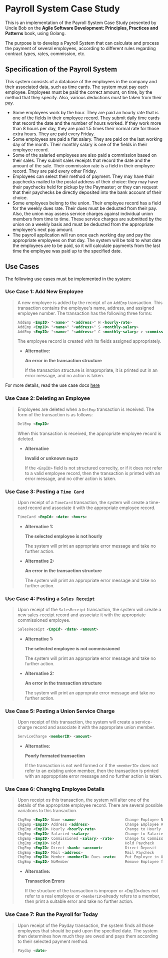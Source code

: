# Payroll System Case Study

This is an implementation of the Payroll System Case Study presented by Uncle Bob on the **Agile Software Development: Principles, Practices and Patterns** book, using Golang.

The purpose is to develop a Payroll System that can calculate and process the payment of several employees, according to different rules regarding contract types, rates, commission, etc.

## Specification of the Payroll System

This system consists of a database of the employees in the company and their associated data, such as time cards. The system must pay each employee. Employees must be paid the correct amount, on time, by the method that they specify. Also, various deductions must be taken from their pay.

- Some employees work by the hour. They are paid an hourly rate that is one of the fields in their employee record. They submit daily time cards that record the date and the number of hours worked. If they work more than 8 hours per day, they are paid 1.5 times their normal rate for those extra hours. They are paid every Friday.
- Some employees are paid a flat salary. They are paid on the last working day of the month. Their monthly salary is one of the fields in their employee record.
- Some of the salaried employees are also paid a commission based on their sales. They submit sales receipts that record the date and the amount of the sale. Their commission rate is a field in their employee record. They are paid every other Friday.
- Employees can select their method of payment. They may have thair paychecks mailed to the postal address of their choice: they may have their paychecks held for pickup by the Paymaster; or they can request that their paychecks be directly deposited into the bank account of their choice.
- Some employees belong to the union. Their employee record has a field for the weekly dues rate. Their dues must be deducted from their pay. Also, the union may assess service charges against individual union members from time to time. These service charges are submitted by the union on a weekly basis and must be deducted from the appropriate employee's next pay amount.
- The payroll application will run once each working day and pay the appropriate employees on that day. The system will be told to what date the employees are to be paid, so it will calculate payments from the last time the employee was paid up to the specified date.

## Use Cases

The following use cases must be implemented in the system:

### Use Case 1: Add New Employee

> A new employee is added by the receipt of an `AddEmp` transaction. This transaction contains the employee's name, address, and assigned employee number. The transaction has the following three forms:
>
> ```xml
> AddEmp <EmpID> "<name>" "<address>" H <hourly-rate>
> AddEmp <EmpID> "<name>" "<address>" S <monthly-salary>
> AddEmp <EmpID> "<name>" "<address>" C <monthly-salary> > <commission-rate>
> ```
>
> The employee record is created with its fields assigned appropriately.
>
> - **Alternative:**
>
>   **An error in the transaction structure**
>
>   If the transaction structure is innapropriate, it is printed out in an error message, and no action is taken.

For more details, read the use case docs [here](./src/usecases/create-employee/create-employee.md)

### Use Case 2: Deleting an Employee

> Employees are deleted when a `DelEmp` transaction is received. The form of the transaction is as follows:
>
> ```xml
> DelEmp <EmpID>
> ```
>
> When this transaction is received, the appropriate employee record is deleted.
>
> - **Alternative**
>
>   **Invalid or unknown `EmpID`**
>
>   If the `<EmpID>` field is not structured correclty, or if it does not refer to a valid employee record, then the transaction is printed with an error message, and no other action is taken.

### Use Case 3: Posting a `Time Card`

> Upon receipt of a `TimeCard` transaction, the system will create a time-card record and associate it with the appropriate employee record.
>
> ```xml
> TimeCard <EmpId> <date> <hours>
> ```
>
> - **Alternative 1:**
>
>   **The selected employee is not hourly**
>
>   The system will print an appropriate error message and take no further action.
>
> - **Alternative 2:**
>
>   **An error in the transaction structure**
>
>   The system will print an appropriate error message and take no further action.

### Use Case 4: Posting a `Sales Receipt`

> Upon receipt of the `SalesReceipt` transaction, the system will create a new sales-receipt record and associate it with the appropriate commissioned employee.
>
> ```xml
> SalesReceipt <EmpId> <date> <amount>
> ```
>
> - **Alternative 1:**
>
>   **The selected employee is not commissioned**
>
>   The system will print an appropriate error message and take no further action.
>
> - **Alternative 2:**
>
>   **An error in the transaction structure**
>
>   The system will print an approprate error message and take no further action.

### Use Case 5: Posting a Union Service Charge

> Upon receipt of this transaction, the system will create a service-charge record and associate it with the appropriate union member.
>
> ```xml
> ServiceCharge <memberID> <amount>
> ```
>
> - **Alternative:**
>
>   **Poorly formated transaction**
>
>   If the transaction is not well formed or if the `<memberID>` does not refer to an existing union member, then the transaction is printed with an approppriate error message and no further action is taken.

### Use Case 6: Changing Employee Details

> Upon receipt os this transaction, the system will alter one of the details of the appropriate employee record. There are several possible variations to this transaction.
>
> ```xml
> ChgEmp <EmpID> Name <name>                      Change Employee Name
> ChgEmp <EmpID> Address <address>                Change Employee Address
> ChgEmp <EmpID> Hourly <hourly-rate>             Change to Hourly
> ChgEmp <EmpID> Salaried <salary>                Change to Salaried
> ChgEmp <EmpID> Commissioned <salary> <rate>     Change to Commissioned
> ChgEmp <EmpID> Hold                             Hold Paycheck
> ChgEmp <EmpID> Direct <bank> <account>          Direct Deposit
> ChgEmp <EmpID> Mail <address>                   Mail Paycheck
> ChgEmp <EmpID> Member <memberID> Dues <rate>    Put Employee in Union
> ChgEmp <EmpID> NoMember                         Remove Employee from Union
> ```
>
> - **Alternative:**
>
>   **Transaction Errors**
>
>   If the structure of the transaction is improper or `<EmpID>`does not refer to a real employee or `<memberID>`already refers to a member, then print a suitable error and take no further action.

### Use Case 7: Run the Payroll for Today

> Upon receipt of the Payday transaction, the system finds all those employees that should be paid upon the specified date. The system then determines how much they are owed and pays them according to their selected payment method.
>
> ```xml
> Payday <date>
> ```
